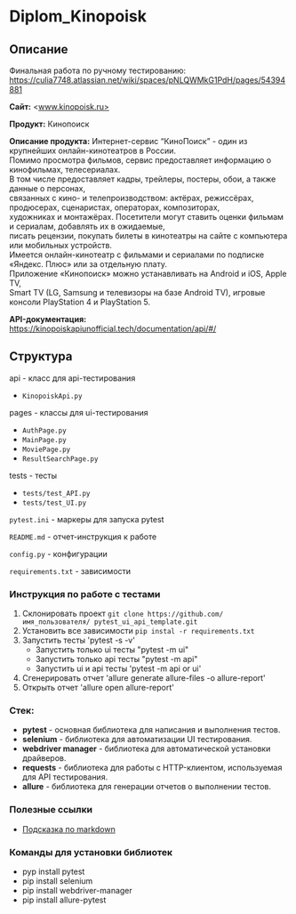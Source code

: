 # Diplom_Kinopoisk

## Описание
Финальная работа по ручному тестированию: <https://culia7748.atlassian.net/wiki/spaces/pNLQWMkG1PdH/pages/54394881>

**Сайт:** <www.kinopoisk.ru>

**Продукт:** Кинопоиск

**Описание продукта:** Интернет-сервис “КиноПоиск” - один из крупнейших онлайн-кинотеатров в России.<br> 
Помимо просмотра фильмов, сервис предоставляет информацию о кинофильмах, телесериалах.<br>
В том числе предоставляет кадры, трейлеры, постеры, обои, а также данные о персонах, <br>
связанных с кино- и телепроизводством: актёрах, режиссёрах, продюсерах, сценаристах, операторах, композиторах, <br>
художниках и монтажёрах. Посетители могут ставить оценки фильмам и сериалам, добавлять их в ожидаемые, <br>
писать рецензии, покупать билеты в кинотеатры на сайте с компьютера или мобильных устройств. <br>
Имеется онлайн-кинотеатр с фильмами и сериалами по подписке «Яндекс. Плюс» или за отдельную плату. <br>
Приложение «Кинопоиск» можно устанавливать на Android и iOS, Apple TV, <br>
Smart TV (LG, Samsung и телевизоры на базе Android TV), игровые консоли PlayStation 4 и PlayStation 5.

**API-документация:** <https://kinopoiskapiunofficial.tech/documentation/api/#/>

## Структура

api - класс для api-тестирования

+ `KinopoiskApi.py`

pages - классы для ui-тестирования
    
+ `AuthPage.py`
+ `MainPage.py`
+ `MoviePage.py`
+ `ResultSearchPage.py`

tests - тесты

+ `tests/test_API.py`
+ `tests/test_UI.py`

`pytest.ini` - маркеры для запуска pytest

`README.md` - отчет-инструкция к работе

`config.py` - конфигурации

`requirements.txt` - зависимости


### Инструкция по работе с тестами

1. Склонировать проект `git clone https://github.com/имя_пользователя/
   pytest_ui_api_template.git`
2. Установить все зависимости `pip instal -r requirements.txt`
3. Запустить тесты 'pytest -s -v'
    + Запустить только ui тесты "pytest -m ui"
    + Запустить только api тесты "pytest -m api"
    + Запустить ui и api тесты 'pytest -m api or ui'
4. Сгенерировать отчет 'allure generate allure-files -o allure-report'
5. Открыть отчет 'allure open allure-report'

### Стек:
- **pytest** - основная библиотека для написания и выполнения тестов.
- **selenium** - библиотека для автоматизации UI тестирования.
- **webdriver manager** - библиотека для автоматической установки драйверов.
- **requests** - библиотека для работы с HTTP-клиентом, используемая для API тестирования.
- **allure** - библиотека для генерации отчетов о выполнении тестов.

### Полезные ссылки
- [Подсказка по markdown](https://www.markdownguide.org/basic-syntax/)

### Команды для установки библиотек
- pyp install pytest
- pip install selenium
- pip install webdriver-manager
- pip install allure-pytest
